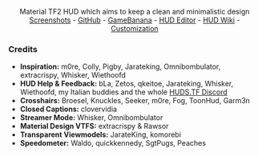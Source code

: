 <!-- TITLE -->

<p align="center">
  <p align="center">
    Material TF2 HUD which aims to keep a clean and minimalistic design
    <br />
    <a href="https://imgur.com/a/4sgZ1">Screenshots</a>
    -
    <a href="https://github.com/Hypnootize/Hypnotize-Hud">GitHub</a>
    -
    <a href="https://gamebanana.com/mods/291589">GameBanana</a>
    -
    <a href="https://github.com/CriticalFlaw/TF2HUD.Editor/releases/latest">HUD Editor</a>
    -
    <a href="https://github.com/Hypnootize/Hypnotize-Hud/wiki">HUD Wiki</a>
    -
    <a href="https://github.com/Hypnootize/hypnotizehud/wiki/Customization">Customization</a>
  </p>
</p>

<!-- CREDITS -->

### Credits

* **Inspiration:** m0re, Colly, Pigby, Jarateking, Omnibombulator, extracrispy, Whisker, Wiethoofd
* **HUD Help & Feedback:** bLa, Zetos, qkeitoe, Jarateking, Whisker, Wiethoofd, my Italian buddies and the whole [HUDS.TF Discord](https://discord.com/invite/Hz3Q4Z8)
* **Crosshairs:** Broesel, Knuckles, Seeker, m0re, Fog, ToonHud, Garm3n
* **Closed Captions:** clovervidia 
* **Streamer Mode:** Whisker, Omnibombulator
* **Material Design VTFS:** extracrispy & Rawsor
* **Transparent Viewmodels:** JarateKing, komorebi
* **Speedometer:** Waldo, quickkennedy, SgtPugs, Peaches
